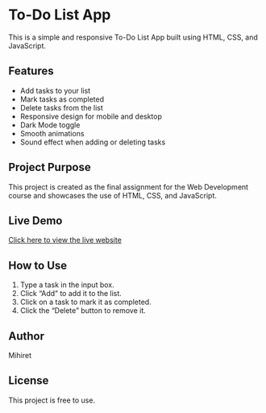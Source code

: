 # To-Do List App

This is a simple and responsive To-Do List App built using HTML, CSS, and JavaScript.

## Features
- Add tasks to your list
- Mark tasks as completed
- Delete tasks from the list
- Responsive design for mobile and desktop
- Dark Mode toggle
- Smooth animations
- Sound effect when adding or deleting tasks

## Project Purpose
This project is created as the final assignment for the Web Development course and showcases the use of HTML, CSS, and JavaScript.

## Live Demo
[Click here to view the live website](https://mercymkjy.github.io/ToDo-List-App/)

## How to Use
1. Type a task in the input box.
2. Click “Add” to add it to the list.
3. Click on a task to mark it as completed.
4. Click the “Delete” button to remove it.

## Author
Mihiret

## License
This project is free to use.
